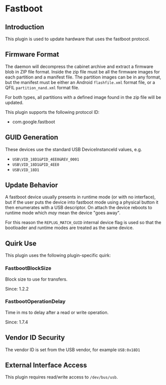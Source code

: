 # Fastboot

## Introduction

This plugin is used to update hardware that uses the fastboot protocol.

## Firmware Format

The daemon will decompress the cabinet archive and extract a firmware blob in
ZIP file format. Inside the zip file must be all the firmware images for each
partition and a manifest file. The partition images can be in any format, but
the manifest must be either an Android `flashfile.xml` format file, or a QFIL
`partition_nand.xml` format file.

For both types, all partitions with a defined image found in the zip file will
be updated.

This plugin supports the following protocol ID:

* com.google.fastboot

## GUID Generation

These devices use the standard USB DeviceInstanceId values, e.g.

* `USB\VID_18D1&PID_4EE0&REV_0001`
* `USB\VID_18D1&PID_4EE0`
* `USB\VID_18D1`

## Update Behavior

A fastboot device usually presents in runtime mode (or with no interface),
but if the user puts the device into fastboot mode using a physical button
it then enumerates with a USB descriptor. On attach the device reboots to
runtime mode which *may* mean the device "goes away".

For this reason the `REPLUG_MATCH_GUID` internal device flag is used so that
the bootloader and runtime modes are treated as the same device.

## Quirk Use

This plugin uses the following plugin-specific quirk:

### FastbootBlockSize

Block size to use for transfers.

Since: 1.2.2

### FastbootOperationDelay

Time in ms to delay after a read or write operation.

Since: 1.7.4

## Vendor ID Security

The vendor ID is set from the USB vendor, for example `USB:0x18D1`

## External Interface Access

This plugin requires read/write access to `/dev/bus/usb`.
